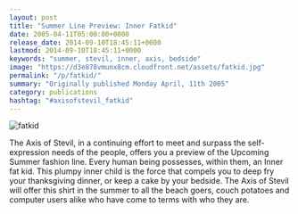 ```yaml
---
layout: post
title: "Summer Line Preview: Inner Fatkid"
date: 2005-04-11T05:00:00+0000
release_date: 2014-09-10T18:45:11+0000
lastmod: 2014-09-10T18:45:11+0000
keywords: "summer, stevil, inner, axis, bedside"
image: "https://d3e878vmunx8cm.cloudfront.net/assets/fatkid.jpg"
permalink: "/p/fatkid/"
summary: "Originally published Monday April, 11th 2005"
category: publications
hashtag: "#axisofstevil_fatkid"
---
```


![fatkid](https://d3e878vmunx8cm.cloudfront.net/assets/fatkid.jpg)

The Axis of Stevil, in a continuing effort to meet and surpass the self-expression needs of the people, offers you a preview of the Upcoming Summer fashion line. Every human being possesses, within them, an Inner fat kid. This plumpy inner child is the force that compels you to deep fry your thanksgiving dinner, or keep a cake by your bedside. The Axis of Stevil will offer this shirt in the summer to all the beach goers, couch potatoes and computer users alike who have come to terms with who they are.
